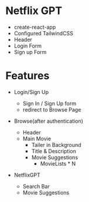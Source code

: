 # Netflix GPT

- create-react-app
- Configured TailwindCSS
- Header
- Login Form
- Sign up Form

# Features

- Login/Sign Up
  - Sign In / Sign Up form
  - redirect to Browse Page
- Browse(after authentication)

  - Header
  - Main Movie
    - Tailer in Background
    - Title & Description
    - Movie Suggestions
      - MovieLists \* N

- NetflixGPT
  - Search Bar
  - Movie Suggestions
